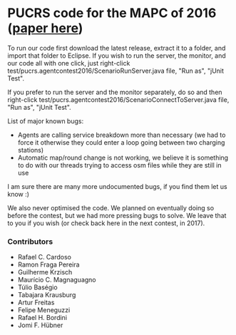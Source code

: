 # PUCRS code for the MAPC of 2016 ([paper here](https://www.inderscience.com/info/inarticle.php?artid=89595))

To run our code first download the latest release, extract it to a folder, and import that folder to Eclipse.
If you wish to run the server, the monitor, and our code all with one click, just right-click test/pucrs.agentcontest2016/ScenarioRunServer.java file, "Run as", "jUnit Test".

If you prefer to run the server and the monitor separately, do so and then right-click test/pucrs.agentcontest2016/ScenarioConnectToServer.java file, "Run as", "jUnit Test".

List of major known bugs:
* Agents are calling service breakdown more than necessary (we had to force it otherwise they could enter a loop going between two charging stations)
* Automatic map/round change is not working, we believe it is something to do with our threads trying to access osm files while they are still in use

I am sure there are many more undocumented bugs, if you find them let us know :)

We also never optimised the code. We planned on eventually doing so before the contest, but we had more pressing bugs to solve.
We leave that to you if you wish (or check back here in the next contest, in 2017).

### Contributors
- Rafael C. Cardoso
- Ramon Fraga Pereira
- Guilherme Krzisch
- Maurício C. Magnaguagno
- Túlio Baségio
- Tabajara Krausburg
- Artur Freitas
- Felipe Meneguzzi
- Rafael H. Bordini
- Jomi F. Hübner 
